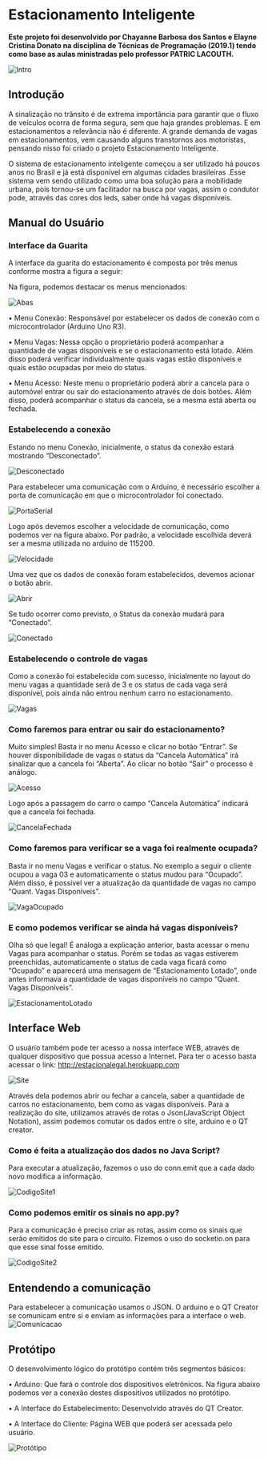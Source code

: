 # Estacionamento Inteligente

**Este projeto foi desenvolvido por Chayanne Barbosa dos Santos e Elayne Cristina Donato na disciplina de Técnicas de Programação (2019.1) tendo como base as aulas ministradas pelo professor PATRIC LACOUTH.**

![Intro](https://github.com/chayannesantos/EstacionamentoInteligente/blob/master/Imagens%20do%20Manual/Estacionamento.jpg)

## Introdução

A sinalização no trânsito é de extrema importância para garantir que o fluxo de veículos ocorra de forma segura, sem que haja grandes problemas. E em estacionamentos a relevância não é diferente. A grande demanda de vagas em estacionamentos, vem causando alguns transtornos aos motoristas, pensando nisso foi criado o projeto Estacionamento Inteligente.

O sistema de estacionamento inteligente começou a ser utilizado há poucos anos no Brasil e já está disponível em algumas cidades brasileiras .Esse sistema  vem sendo utilizado como uma boa solução para a mobilidade urbana, pois tornou-se um facilitador na busca por vagas, assim o condutor pode, através das cores dos leds, saber onde há vagas disponíveis.

## Manual do Usuário

### Interface da Guarita

A interface da guarita do estacionamento é composta por três menus conforme mostra a figura a seguir:
 
Na figura, podemos destacar os menus mencionados:

![Abas](https://github.com/chayannesantos/EstacionamentoInteligente/blob/master/Imagens%20do%20Manual/Imagem01.jpg)

•	Menu Conexão: Responsável por estabelecer os dados de conexão com o microcontrolador (Arduino Uno R3).

•	Menu Vagas: Nessa opção o proprietário poderá acompanhar a quantidade de vagas disponíveis e se o estacionamento está lotado. Além disso poderá verificar individualmente quais vagas estão disponíveis e quais estão ocupadas por meio do status.

•	Menu Acesso: Neste menu o proprietário poderá abrir a cancela para o automóvel entrar ou sair do estacionamento através de dois botões. Além disso, poderá acompanhar o status da cancela, se a mesma está aberta ou fechada.

### Estabelecendo a conexão

Estando no menu Conexão, inicialmente, o status da conexão estará mostrando “Desconectado”.

![Desconectado](https://github.com/chayannesantos/EstacionamentoInteligente/blob/master/Imagens%20do%20Manual/Imagem02.jpg)

Para estabelecer uma comunicação com o Arduino, é necessário escolher a porta de comunicação em que o microcontrolador foi conectado. 

![PortaSerial](https://github.com/chayannesantos/EstacionamentoInteligente/blob/master/Imagens%20do%20Manual/Imagem03.jpg)

Logo após devemos escolher a velocidade de comunicação, como podemos ver na figura abaixo. Por padrão, a velocidade escolhida deverá ser a mesma utilizada no arduino de 115200. 

![Velocidade](https://github.com/chayannesantos/EstacionamentoInteligente/blob/master/Imagens%20do%20Manual/Imagem04.jpg)

Uma vez que os dados de conexão foram estabelecidos, devemos acionar o botão abrir. 

![Abrir](https://github.com/chayannesantos/EstacionamentoInteligente/blob/master/Imagens%20do%20Manual/Imagem05.jpg)

Se tudo ocorrer como previsto, o Status da conexão mudará para “Conectado”.      

![Conectado](https://github.com/chayannesantos/EstacionamentoInteligente/blob/master/Imagens%20do%20Manual/Imagem06.jpg)

### Estabelecendo o controle de vagas

Como a conexão foi estabelecida com sucesso, inicialmente no layout do menu vagas a quantidade será de 3 e os status de cada vaga será disponível, pois ainda não entrou nenhum carro no estacionamento. 

![Vagas](https://github.com/chayannesantos/EstacionamentoInteligente/blob/master/Imagens%20do%20Manual/Imagem07.jpg)

### Como faremos para entrar ou sair do estacionamento? 

Muito simples! Basta ir no menu Acesso e clicar no botão “Entrar”.  Se houver disponibilidade de vagas o status da “Cancela Automática” irá sinalizar que a cancela foi “Aberta”. Ao clicar no botão “Sair” o processo é análogo.

![Acesso](https://github.com/chayannesantos/EstacionamentoInteligente/blob/master/Imagens%20do%20Manual/Imagem08.jpg)

Logo após a passagem do carro o campo “Cancela Automática” indicará que a cancela foi fechada. 

![CancelaFechada](https://github.com/chayannesantos/EstacionamentoInteligente/blob/master/Imagens%20do%20Manual/Imagem09.jpg)

### Como faremos para verificar se a vaga foi realmente ocupada?

Basta ir no menu Vagas e verificar o status. No exemplo a seguir o cliente ocupou a vaga 03 e automaticamente o status mudou para “Ocupado”. Além disso, é possível ver a atualização da quantidade de vagas no campo “Quant. Vagas Disponíveis”. 

![VagaOcupado](https://github.com/chayannesantos/EstacionamentoInteligente/blob/master/Imagens%20do%20Manual/Imagem10.jpg)

### E como podemos verificar se ainda há vagas disponíveis? 

Olha só que legal! É análoga a explicação anterior, basta acessar o menu Vagas para acompanhar o status. Porém se todas as vagas estiverem preenchidas, automaticamente o status de cada vaga ficará como “Ocupado” e aparecerá uma mensagem de “Estacionamento Lotado”, onde antes informava a quantidade de vagas disponíveis no campo “Quant. Vagas Disponíveis”. 

![EstacionamentoLotado](https://github.com/chayannesantos/EstacionamentoInteligente/blob/master/Imagens%20do%20Manual/Imagem11.jpg)

## Interface Web

O usuário também pode ter acesso a nossa interface WEB, através de qualquer dispositivo que possua acesso a Internet. Para ter o acesso basta acessar o link:
http://estacionalegal.herokuapp.com 

![Site](https://github.com/chayannesantos/EstacionamentoInteligente/blob/master/Imagens%20do%20Manual/Interface%20Web.jpg)

Através dela podemos abrir ou fechar a cancela, saber a quantidade de carros no estacionamento, bem como as vagas disponíveis.
Para a realização do site, utilizamos através de rotas o Json(JavaScript Object Notation), assim podemos comutar os dados entre o site, arduino e o QT creator.

### Como é feita a atualização dos dados no Java Script?

Para executar a atualização, fazemos o uso do conn.emit que a cada dado novo modifica a informação. 

![CodigoSite1](https://github.com/chayannesantos/EstacionamentoInteligente/blob/master/Imagens%20do%20Manual/atualiza.jpg)

### Como podemos emitir os sinais no app.py?

Para a comunicação é preciso criar as rotas, assim como os sinais que serão emitidos do site para o circuito. Fizemos o uso do socketio.on para que esse sinal fosse emitido.

![CodigoSite2](https://github.com/chayannesantos/EstacionamentoInteligente/blob/master/Imagens%20do%20Manual/rotas.jpg)

## Entendendo a comunicação

Para estabelecer a comunicação usamos o JSON. O arduino e o QT Creator se comunicam entre si e enviam as informações para a interface o web.
![Comunicacao](https://github.com/chayannesantos/EstacionamentoInteligente/blob/master/Imagens%20do%20Manual/Comunica%C3%A7%C3%A3o.jpg)

## Protótipo

O desenvolvimento lógico do protótipo contém três segmentos básicos:

  • Arduino: Que fará o controle dos dispositivos eletrônicos. Na figura abaixo podemos ver a conexão destes dispositivos utilizados no protótipo.
  
  • A Interface do Estabelecimento: Desenvolvido através do QT Creator.
  
  • A Interface do Cliente: Página WEB que poderá ser acessada pelo usuário.

![Protótipo](https://github.com/chayannesantos/EstacionamentoInteligente/blob/master/Imagens%20do%20Manual/Circuito_Tinkercad.jpg)

